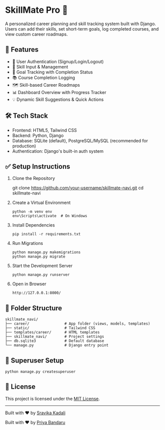 # SkillMate Pro 🎯

A personalized career planning and skill tracking system built with Django.  
Users can add their skills, set short-term goals, log completed courses, and view custom career roadmaps.

## 🚀 Features

- 🔐 User Authentication (Signup/Login/Logout)
- 🧠 Skill Input & Management
- 🎯 Goal Tracking with Completion Status
- 📚 Course Completion Logging
- 🗺️ Skill-based Career Roadmaps
- 📊 Dashboard Overview with Progress Tracker
- 💡 Dynamic Skill Suggestions & Quick Actions

## 🛠️ Tech Stack

- Frontend: HTML5, Tailwind CSS
- Backend: Python, Django
- Database: SQLite (default), PostgreSQL/MySQL (recommended for production)
- Authentication: Django's built-in auth system

## ✅ Setup Instructions

1. Clone the Repository
   
   git clone https://github.com/your-username/skillmate-navi.git
   cd skillmate-navi


2. Create a Virtual Environment

   ```
   python -m venv env
   env\Scripts\activate  # On Windows
   ```

3. Install Dependencies

   ```
   pip install -r requirements.txt
   ```

4. Run Migrations

   ```
   python manage.py makemigrations
   python manage.py migrate
   ```

5. Start the Development Server

   ```
   python manage.py runserver
   ```

6. Open in Browser

   ```
   http://127.0.0.1:8000/
   ```


## 📂 Folder Structure

```
skillmate_navi/
├── career/                # App folder (views, models, templates)
├── static/                # Tailwind CSS
├── templates/career/      # HTML templates
├── skillmate_navi/        # Project settings
├── db.sqlite3             # Default database
└── manage.py              # Django entry point
```

## 👤 Superuser Setup

```
python manage.py createsuperuser

```

## 📄 License

This project is licensed under the [MIT License](LICENSE).

---

Built with ❤️ by [Sravika Kadali](https://github.com/sravika1914)

Built with ❤️ by [Priya Bandaru](https://github.com/Priya09023)
